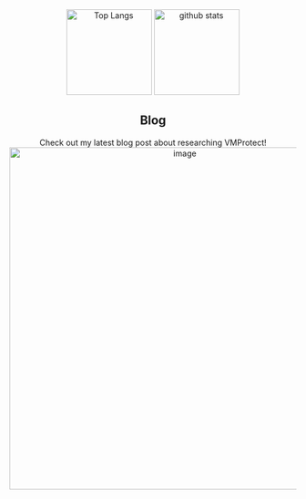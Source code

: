 <div align="center">
  <img alt="Top Langs" height="150px" src="https://github-readme-stats-one-self.vercel.app/api?username=vxcall&show_icons=true&theme=dracula&count_private=true&border_color=574666&hide=contribute" />
  <img alt="github stats" height="150px" src="https://github-readme-stats-one-self.vercel.app/api/top-langs/?username=vxcall&layout=compact&theme=dracula&border_color=574666" />
</div>

<div align="center">
  <h2>Blog</h2>
  Check out my latest blog post about researching VMProtect!
  <a href="https://vxcall.github.io/posts/vmprotect-research/"><img width="600" alt="image" src="https://github.com/user-attachments/assets/df7e816d-c76c-4ef7-8d34-bb07a103e0f3"></a>
</div>
